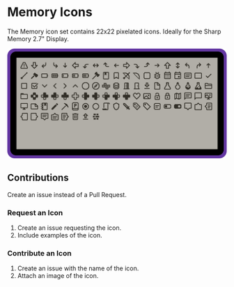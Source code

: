 # Memory Icons

The Memory icon set contains 22x22 pixelated icons. Ideally for the Sharp Memory 2.7" Display.

![Preview](assets/preview.svg)

## Contributions

Create an issue instead of a Pull Request.

### Request an Icon

1. Create an issue requesting the icon.
1. Include examples of the icon.

### Contribute an Icon

1. Create an issue with the name of the icon.
1. Attach an image of the icon.